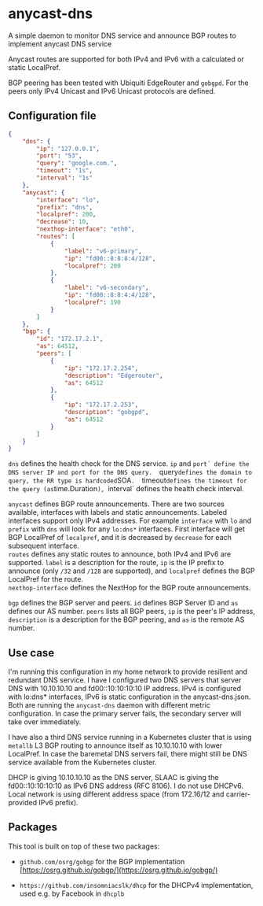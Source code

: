 # anycast-dns

A simple daemon to monitor DNS service and announce BGP routes to implement anycast DNS service

Anycast routes are supported for both IPv4 and IPv6 with a calculated or static LocalPref.

BGP peering has been tested with Ubiquiti EdgeRouter and `gobgpd`.  For the peers only IPv4 Unicast and IPv6 Unicast protocols are defined.

## Configuration file

```json
{
	"dns": {
		"ip": "127.0.0.1",
		"port": "53",
		"query": "google.com.",
		"timeout": "1s",
		"interval": "1s"
	},
	"anycast": {
		"interface": "lo",
		"prefix": "dns",
		"localpref": 200,
		"decrease": 10,
		"nexthop-interface": "eth0",
		"routes": [
			{
				"label": "v6-primary",
				"ip": "fd00::8:8:8:4/128",
				"localpref": 200
			},
			{
				"label": "v6-secondary",
				"ip": "fd00::8:8:4:4/128",
				"localpref": 190
			}
		]
	},
	"bgp": {
		"id": "172.17.2.1",
		"as": 64512,
		"peers": [
			{
				"ip": "172.17.2.254",
				"description": "Edgerouter",
				"as": 64512
			},
			{
				"ip": "172.17.2.253",
				"description": "gobgpd",
				"as": 64512
			}
		]
	}
}
```

`dns` defines the health check for the DNS service.  `ip` and `port´ define the DNS server IP and port for the DNS query.  `query` defines the domain to query, the RR type is hardcoded `SOA`.  `timeout` defines the timeout for the query (as `time.Duration`), `interval` defines the health check interval.

`anycast` defines BGP route announcements.  There are two sources available, interfaces with labels and static announcements.  Labeled interfaces support only IPv4 addresses.  For example `interface` with `lo` and `prefix` with `dns` will look for any `lo:dns*` interfaces.  First interface will get BGP LocalPref of `localpref`, and it is decreased by `decrease` for each subsequent interface.  
`routes` defines any static routes to announce, both IPv4 and IPv6 are supported.  `label` is a description for the route, `ip` is the IP prefix to announce (only `/32` and `/128` are supported), and `localpref` defines the BGP LocalPref for the route.  
`nexthop-interface` defines the NextHop for the BGP route announcements.

`bgp` defines the BGP server and peers.  `id` defines BGP Server ID and `as` defines our AS number.  `peers` lists all BGP peers, `ip` is the peer's IP address, `description` is a description for the BGP peering, and `as` is the remote AS number.

## Use case

I'm running this configuration in my home network to provide resilient and redundant DNS service.  I have I configured two DNS servers that server DNS with 10.10.10.10 and fd00::10:10:10:10 IP address.  IPv4 is configured with lo:dns* interfaces, IPv6 is static configuration in the anycast-dns.json.  Both are running the `anycast-dns` daemon with different metric configuration.  In case the primary server fails, the secondary server will take over immediately.

I have also a third DNS service running in a Kubernetes cluster that is using `metallb` L3 BGP routing to announce itself as 10.10.10.10 with lower LocalPref.  In case the baremetal DNS servers fail, there might still be DNS service available from the Kubernetes cluster.

DHCP is giving 10.10.10.10 as the DNS server, SLAAC is giving the fd00::10:10:10:10 as IPv6 DNS address (RFC 8106).  I do not use DHCPv6.  Local network is using different address space (from 172.16/12 and carrier-provided IPv6 prefix).

## Packages

This tool is built on top of these two packages:

* `github.com/osrg/gobgp` for the BGP implementation [https://osrg.github.io/gobgp/](https://osrg.github.io/gobgp/)

* `https://github.com/insomniacslk/dhcp` for the DHCPv4 implementation, used e.g. by Facebook in `dhcplb`

